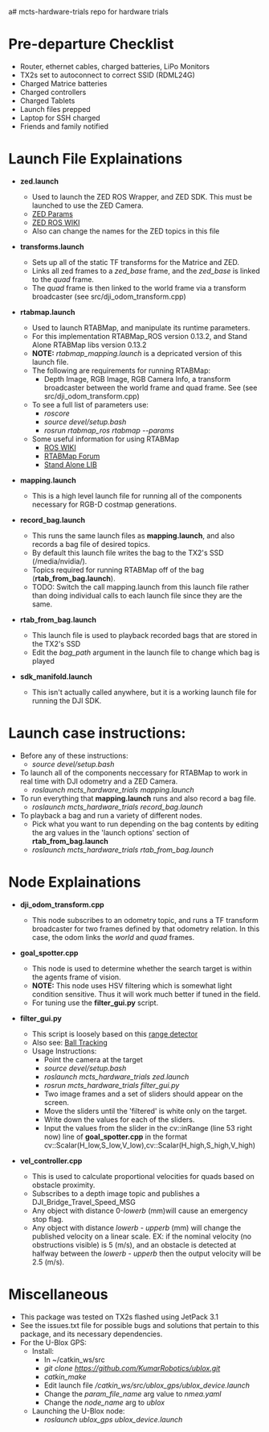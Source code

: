 a# mcts-hardware-trials
repo for hardware trials

# Pre-departure Checklist
* Router, ethernet cables, charged batteries, LiPo Monitors
* TX2s set to autoconnect to correct SSID (RDML24G)
* Charged Matrice batteries
* Charged controllers
* Charged Tablets
* Launch files prepped
* Laptop for SSH charged
* Friends and family notified

# Launch File Explainations 
* **zed.launch**
	- Used to launch the ZED ROS Wrapper, and ZED SDK. This must be launched to use the ZED Camera.
	- [ZED Params](https://www.stereolabs.com/documentation/guides/using-zed-with-ros/ZED_node.html "ZED PARAMS")
	- [ZED ROS WIKI](http://wiki.ros.org/zed-ros-wrapper "ZED ROS WIKI")
	- Also can change the names for the ZED topics in this file

* **transforms.launch**
	- Sets up all of the static TF transforms for the Matrice and ZED.
	- Links all zed frames to a _zed\_base_ frame, and the _zed\_base_ is linked to the _quad_ frame.
	- The _quad_ frame is then linked to the world frame via a transform broadcaster (see src/dji\_odom\_transform.cpp) 

* **rtabmap.launch**
	- Used to launch RTABMap, and manipulate its runtime parameters.
	- For this implementation RTABMap_ROS version 0.13.2, and Stand Alone RTABMap libs version 0.13.2 
	- **NOTE:** _rtabmap\_mapping.launch_ is a depricated version of this launch file.
	- The following are requirements for running RTABMap:
		- Depth Image, RGB Image, RGB Camera Info, a transform broadcaster between the world frame and quad frame. See (see src/dji\_odom\_transform.cpp)
	- To see a full list of parameters use:
		- *roscore*
		- *source devel/setup.bash*
		- *rosrun rtabmap_ros rtabmap --params*
	- Some useful information for using RTABMap
		- [ROS WIKI](http://wiki.ros.org/rtabmap_ros "RTABMap_ROS WIKI")
		- [RTABMap Forum](http://official-rtab-map-forum.67519.x6.nabble.com/ "Forum")
		- [Stand Alone LIB](https://github.com/introlab/rtabmap "Stand Alone Library")

* **mapping.launch**
	- This is a high level launch file for running all of the components necessary for RGB-D costmap generations. 

* **record_bag.launch**
	- This runs the same launch files as **mapping.launch**, and also records a bag file of desired topics.
	- By default this launch file writes the bag to the TX2's SSD (/media/nvidia/).
	- Topics required for running RTABMap off of the bag (**rtab_from_bag.launch**).
	- TODO: Switch the call mapping.launch from this launch file rather than doing individual calls to each launch file since they are the same.

* **rtab_from_bag.launch**
	- This launch file is used to playback recorded bags that are stored in the TX2's SSD
	- Edit the _bag\_path_ argument in the launch file to change which bag is played

* **sdk_manifold.launch**
	- This isn't actually called anywhere, but it is a working launch file for running the DJI SDK. 

# Launch case instructions:
* Before any of these instructions:
	- *source devel/setup.bash*
* To launch all of the components neccessary for RTABMap to work in real time with DJI odometry and a ZED Camera.
	- *roslaunch mcts\_hardware\_trials mapping.launch*
* To run everything that **mapping.launch** runs and also record a bag file.
	- *roslaunch 	mcts\_hardware\_trials record_bag.launch*
* To playback a bag and run a variety of different nodes.
	- Pick what you want to run depending on the bag contents by editing the arg values in the 'launch options' section of **rtab_from_bag.launch**
	- *roslaunch mcts\_hardware\_trials rtab_from_bag.launch*


# Node Explainations
* **dji_odom_transform.cpp**
	- This node subscribes to an odometry topic, and runs a TF transform broadcaster for two frames defined by that odometry relation. In this case, the odom links the _world_ and _quad_ frames.

* **goal_spotter.cpp**
	- This node is used to determine whether the search target is within the agents frame of vision.
	- **NOTE:** This node uses HSV filtering which is somewhat light condition sensitive. Thus it will work much better if tuned in the field.
	- For tuning use the **filter_gui.py** script.

* **filter_gui.py**
	- This script is loosely based on this [range detector](https://github.com/jrosebr1/imutils/blob/master/bin/range-detector "range detector")
	- Also see: [Ball Tracking](http://www.pyimagesearch.com/2015/09/14/ball-tracking-with-opencv/ "ball tracking")
	- Usage Instructions:
		- Point the camera at the target
		- *source devel/setup.bash*
		- *roslaunch mcts\_hardware\_trials zed.launch*
		- *rosrun mcts\_hardware\_trials filter_gui.py*
		- Two image frames and a set of sliders should appear on the screen.
		- Move the sliders until the 'filtered' is white only on the target.
		- Write down the values for each of the sliders.
		- Input the values from the slider in the cv::inRange (line 53 right now) line of **goal_spotter.cpp** in the format cv::Scalar(H\_low,S\_low,V\_low),cv::Scalar(H\_high,S\_high,V\_high)

* **vel_controller.cpp**
	- This is used to calculate proportional velocities for quads based on obstacle proximity.
	- Subscribes to a depth image topic and publishes a DJI\_Bridge\_Travel\_Speed\_MSG
	- Any object with distance 0-_lowerb_ (mm)will cause an emergency stop flag.
	- Any object with distance _lowerb_ - _upperb_ (mm) will change the published velocity on a linear scale. EX: if the nominal velocity (no obstructions visible) is 5 (m/s), and an obstacle is detected at halfway between the _lowerb_ - _upperb_ then the output velocity will be 2.5 (m/s).

# Miscellaneous
* This package was tested on TX2s flashed using JetPack 3.1
* See the issues.txt file for possible bugs and solutions that pertain to this package, and its necessary dependencies.
* For the U-Blox GPS:
	- Install: 
		- In ~/catkin_ws/src
		- *git clone https://github.com/KumarRobotics/ublox.git*
		- *catkin_make*
		- Edit launch file */catkin_ws/src/ublox_gps/ublox_device.launch* 
		- Change the *param_file_name* arg value to *nmea.yaml*
		- Change the *node_name* arg to *ublox*
	- Launching the U-Blox node:
		- *roslaunch ublox_gps ublox_device.launch*

















